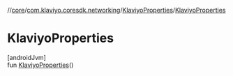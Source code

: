 //[core](../../../index.md)/[com.klaviyo.coresdk.networking](../index.md)/[KlaviyoProperties](index.md)/[KlaviyoProperties](-klaviyo-properties.md)

# KlaviyoProperties

[androidJvm]\
fun [KlaviyoProperties](-klaviyo-properties.md)()

